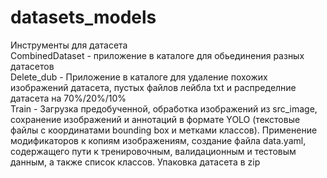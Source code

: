 # datasets_models
Инструменты для датасета <br>
CombinedDataset - приложение в каталоге для обьединения разных датасетов <br>
Delete_dub - Приложение в каталоге для удаление похожих изображений датасета, пустых файлов лейбла txt и распределние датасета на 70%/20%/10% <br>
Train - Загрузка предобученной, обработка изображений из src_image, сохранение изображений и аннотаций в формате YOLO (текстовые файлы с координатами bounding box и метками классов). Применение модификаторов к копиям изображениям, создание файла data.yaml, содержащего пути к тренировочным, валидационным и тестовым данным, а также список классов. Упаковка датасета в zip
